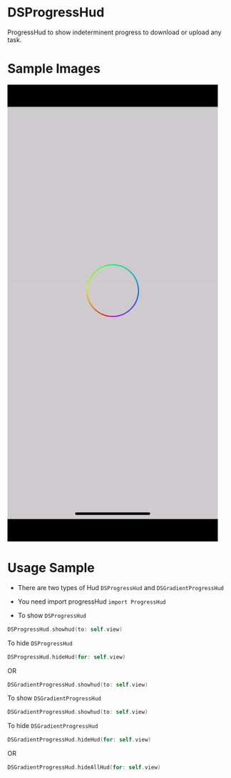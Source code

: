 # DSProgressHud

ProgressHud to show indeterminent progress to download or upload any task.

# Sample Images

![](Promotional_Images/Gradient.gif)

# Usage Sample

- There are two types of Hud `DSProgressHud` and `DSGradientProgressHud`

- You need import progressHud `import ProgressHud`
- To show `DSProgressHud`

```swift
DSProgressHud.showhud(to: self.view)
```

To hide `DSProgressHud` 

```swift
DSProgressHud.hideHud(for: self.view)
```
OR

```swift
DSGradientProgressHud.showhud(to: self.view)
```

To show `DSGradientProgressHud`

```swift
DSGradientProgressHud.showhud(to: self.view)
```

To hide `DSGradientProgressHud`

```swift
DSGradientProgressHud.hideHud(for: self.view)
```

OR

```swift
DSGradientProgressHud.hideAllHud(for: self.view)
```
